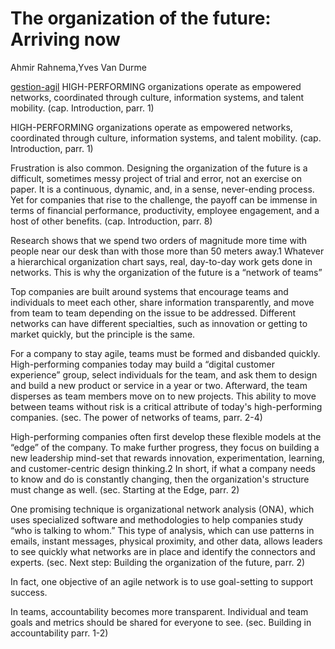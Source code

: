 # The organization of the future: Arriving now

Ahmir Rahnema,Yves Van Durme

[gestion-agil](gestion-agil.md) HIGH-PERFORMING organizations operate as empowered networks, coordinated through culture, information systems, and talent mobility. (cap. Introduction, parr. 1)

HIGH-PERFORMING organizations operate as empowered networks, coordinated through culture, information systems, and talent mobility. (cap. Introduction, parr. 1)

Frustration is also common. Designing the organization of the future is a difficult, sometimes messy project of trial and error, not an exercise on paper. It is a continuous, dynamic, and, in a sense, never-ending process. Yet for companies that rise to the challenge, the payoff can be immense in terms of financial performance, productivity, employee engagement, and a host of other benefits. (cap. Introduction, parr. 8)

Research shows that we spend two orders of magnitude more time with people near our desk than with those more than 50 meters away.1 Whatever a hierarchical organization chart says, real, day-to-day work gets done in networks. This is why the organization of the future is a “network of teams”

Top companies are built around systems that encourage teams and individuals to meet each other, share information transparently, and move from team to team depending on the issue to be addressed. Different networks can have different specialties, such as innovation or getting to market quickly, but the principle is the same.

For a company to stay agile, teams must be formed and disbanded quickly. High-performing companies today may build a “digital customer experience” group, select individuals for the team, and ask them to design and build a new product or service in a year or two. Afterward, the team disperses as team members move on to new projects. This ability to move between teams without risk is a critical attribute of today's high-performing companies. (sec. The power of networks of teams, parr. 2-4)

High-performing companies often first develop these flexible models at the “edge” of the company. To make further progress, they focus on building a new leadership mind-set that rewards innovation, experimentation, learning, and customer-centric design thinking.2 In short, if what a company needs to know and do is constantly changing, then the organization's structure must change as well. (sec. Starting at the Edge, parr. 2)

One promising technique is organizational network analysis (ONA), which uses specialized software and methodologies to help companies study “who is talking to whom.” This type of analysis, which can use patterns in emails, instant messages, physical proximity, and other data, allows leaders to see quickly what networks are in place and identify the connectors and experts. (sec. Next step: Building the organization of the future, parr. 2)

In fact, one objective of an agile network is to use goal-setting to support success.

In teams, accountability becomes more transparent. Individual and team goals and metrics should be shared for everyone to see. (sec. Building in accountability parr. 1-2)
